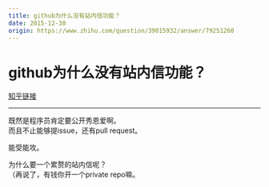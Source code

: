 ```yaml
---
title: github为什么没有站内信功能？
date: 2015-12-30
origin: https://www.zhihu.com/question/39015932/answer/79251260
---
```

# github为什么没有站内信功能？

[知乎链接](https://www.zhihu.com/question/39015932/answer/79251260)

---------

<span class="RichText ztext CopyrightRichText-richText" itemprop="text"><p>既然是程序员肯定要公开秀恩爱啊。<br>而且不止能够提issue，还有pull request。</p><p>能受能攻。</p>为什么要一个累赘的站内信呢？<br>（再说了，有钱你开一个private repo嘛。</span>